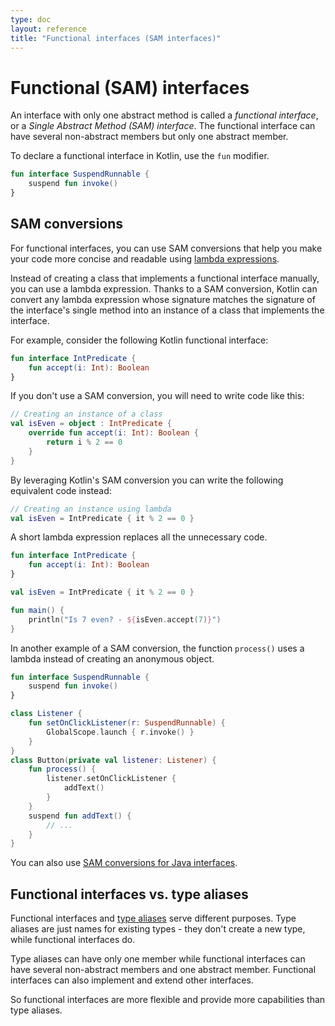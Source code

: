 ```yaml
---
type: doc
layout: reference
title: "Functional interfaces (SAM interfaces)"
---
```


# Functional (SAM) interfaces 

An interface with only one abstract method is called a _functional interface_, or a _Single Abstract 
Method (SAM) interface_. The functional interface can have several non-abstract members but only one abstract member.

To declare a functional interface in Kotlin, use the `fun` modifier.

<div class="sample" markdown="1" theme="idea" data-highlight-only>

```kotlin
fun interface SuspendRunnable {
    suspend fun invoke()
}
```

</div>

## SAM conversions

For functional interfaces, you can use SAM conversions that help you make your code more concise and readable using 
[lambda expressions](lambdas.html#lambda-expressions-and-anonymous-functions).

Instead of creating a class that implements a functional interface manually, you can use a lambda expression. 
Thanks to a SAM conversion, Kotlin can convert any lambda expression whose signature matches 
the signature of the interface's single method into an instance of a class that implements the interface.

For example, consider the following Kotlin functional interface:

<div class="sample" markdown="1" theme="idea" data-highlight-only>

```kotlin
fun interface IntPredicate {
    fun accept(i: Int): Boolean
}
```

</div>

If you don't use a SAM conversion, you will need to write code like this:

<div class="sample" markdown="1" theme="idea" data-highlight-only>

```kotlin
// Creating an instance of a class
val isEven = object : IntPredicate {
    override fun accept(i: Int): Boolean {
        return i % 2 == 0
    }
}
```

</div>

By leveraging Kotlin's SAM conversion you can write the following equivalent code instead:

<div class="sample" markdown="1" theme="idea" data-highlight-only>

```kotlin
// Creating an instance using lambda
val isEven = IntPredicate { it % 2 == 0 }
```

</div>

A short lambda expression replaces all the unnecessary code.

<div class="sample" markdown="1" theme="idea" data-min-compiler-version="1.4-M1">

```kotlin
fun interface IntPredicate {
    fun accept(i: Int): Boolean
}

val isEven = IntPredicate { it % 2 == 0 }

fun main() {
    println("Is 7 even? - ${isEven.accept(7)}")
}
```

</div>

In another example of a SAM conversion, the function `process()` uses a lambda instead of creating an anonymous object.

<div class="sample" markdown="1" theme="idea" data-highlight-only>

```kotlin
fun interface SuspendRunnable {
    suspend fun invoke()
}

class Listener {
    fun setOnClickListener(r: SuspendRunnable) {
        GlobalScope.launch { r.invoke() }
    }
}
class Button(private val listener: Listener) {
    fun process() {
        listener.setOnClickListener {
            addText()
        }
    }
    suspend fun addText() { 
        // ...
    }
}
```

</div>

You can also use [SAM conversions for Java interfaces](java-interop.html#sam-conversions).

## Functional interfaces vs. type aliases

Functional interfaces and [type aliases](type-aliases.html) serve different purposes. Type aliases are just names for 
existing types - they don't create a new type, while functional interfaces do.

Type aliases can have only one member while functional interfaces can have several non-abstract members and one abstract member.
Functional interfaces can also implement and extend other interfaces. 

So functional interfaces are more flexible and provide more capabilities than type aliases. 
